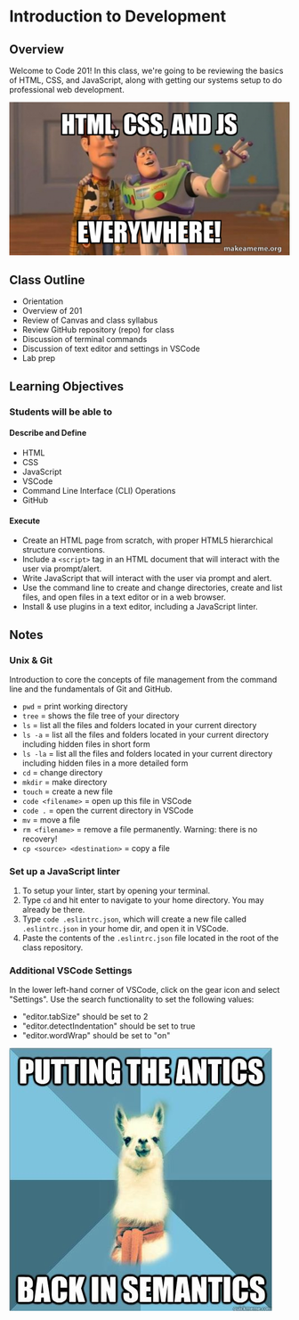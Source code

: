 # Introduction to Development

## Overview

Welcome to Code 201! In this class, we're going to be reviewing the basics of HTML, CSS, and JavaScript, along with getting our systems setup to do professional web development.

![semantic lama](../img/html-css-toy-story-meme.jpg)


## Class Outline

- Orientation
- Overview of 201
- Review of Canvas and class syllabus
- Review GitHub repository (repo) for class
- Discussion of terminal commands
- Discussion of text editor and settings in VSCode
- Lab prep

## Learning Objectives

### Students will be able to

#### Describe and Define

- HTML
- CSS
- JavaScript
- VSCode
- Command Line Interface (CLI) Operations
- GitHub

#### Execute

- Create an HTML page from scratch, with proper HTML5 hierarchical structure conventions.
- Include a `<script>` tag in an HTML document that will interact with the user via prompt/alert.
- Write JavaScript that will interact with the user via prompt and alert.
- Use the command line to create and change directories, create and list files, and open files in a text editor or in a web browser.
- Install & use plugins in a text editor, including a JavaScript linter.

## Notes

### Unix & Git

Introduction to core the concepts of file management from the command line and the fundamentals of Git and GitHub.

- `pwd` = print working directory
- `tree` = shows the file tree of your directory
- `ls` = list all the files and folders located in your current directory
- `ls -a` = list all the files and folders located in your current directory including hidden files in short form
- `ls -la` = list all the files and folders located in your current directory including hidden files in a more detailed form
- `cd` = change directory
- `mkdir` = make directory
- `touch` = create a new file
- `code <filename>` = open up this file in VSCode
- `code .` = open the current directory in VSCode
- `mv` = move a file
- `rm <filename>` = remove a file permanently. Warning: there is no recovery!
- `cp <source> <destination>` = copy a file

### Set up a JavaScript linter

1. To setup your linter, start by opening your terminal.
1. Type `cd` and hit enter to navigate to your home directory. You may already be there.
1. Type `code .eslintrc.json`, which will create a new file called `.eslintrc.json` in your home dir, and open it in VSCode.
1. Paste the contents of the `.eslintrc.json` file located in the root of the class repository.

### Additional VSCode Settings

In the lower left-hand corner of VSCode, click on the gear icon and select "Settings". Use the search functionality to set the following values:

- "editor.tabSize" should be set to 2
- "editor.detectIndentation" should be set to true
- "editor.wordWrap" should be set to "on"

![semantic lama](../img/semantic-lama-meme.jpg)

